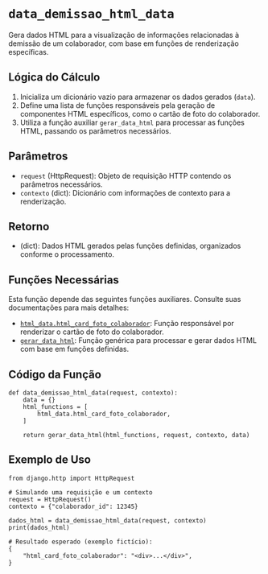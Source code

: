 # `data_demissao_html_data`

Gera dados HTML para a visualização de informações relacionadas à demissão de um colaborador, com base em funções de renderização específicas.

## Lógica do Cálculo

1. Inicializa um dicionário vazio para armazenar os dados gerados (`data`).
2. Define uma lista de funções responsáveis pela geração de componentes HTML específicos, como o cartão de foto do colaborador.
3. Utiliza a função auxiliar `gerar_data_html` para processar as funções HTML, passando os parâmetros necessários.

## Parâmetros

- `request` (HttpRequest): Objeto de requisição HTTP contendo os parâmetros necessários.
- `contexto` (dict): Dicionário com informações de contexto para a renderização.

## Retorno

- (dict): Dados HTML gerados pelas funções definidas, organizados conforme o processamento.

## Funções Necessárias

Esta função depende das seguintes funções auxiliares. Consulte suas documentações para mais detalhes:

- [`html_data.html_card_foto_colaborador`](./html_card_foto_colaborador.md): Função responsável por renderizar o cartão de foto do colaborador.
- [`gerar_data_html`](./gerar_data_html.md): Função genérica para processar e gerar dados HTML com base em funções definidas.

## Código da Função

```{.py3 linenums="1"}
def data_demissao_html_data(request, contexto):
    data = {}
    html_functions = [
        html_data.html_card_foto_colaborador,
    ]

    return gerar_data_html(html_functions, request, contexto, data)
```

## Exemplo de Uso

```{.py3 linenums="1" hl_lines="11-13"}
from django.http import HttpRequest

# Simulando uma requisição e um contexto
request = HttpRequest()
contexto = {"colaborador_id": 12345}

dados_html = data_demissao_html_data(request, contexto)
print(dados_html)

# Resultado esperado (exemplo fictício):
{
    "html_card_foto_colaborador": "<div>...</div>",
}
```

